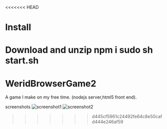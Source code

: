 <<<<<<< HEAD
# Install
Download and unzip
npm i
sudo sh start.sh
=======
# WeridBrowserGame2
A game I make on my free time. (nodejs server,html5 front end).

screenshots
![screenshot1](https://i.imgur.com/BdneKKO.png)
![screenshot2](https://i.imgur.com/RmS55v9.png)
>>>>>>> d445cf5961c24492fe64c8e50cafd444e246af59
